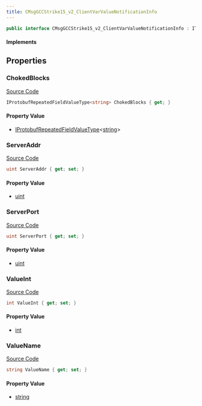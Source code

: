 ```yaml
---
title: CMsgGCCStrike15_v2_ClientVarValueNotificationInfo
---
```


```csharp
public interface CMsgGCCStrike15_v2_ClientVarValueNotificationInfo : ITypedProtobuf<CMsgGCCStrike15_v2_ClientVarValueNotificationInfo>, INativeHandle
```

#### Implements

## Properties

### ChokedBlocks

[Source Code](https://github.com/swiftly-solution/swiftlys2/blob/beta/managed/src/SwiftlyS2.Generated/Protobufs/Interfaces/CMsgGCCStrike15_v2_ClientVarValueNotificationInfo.cs#L25)

```csharp
IProtobufRepeatedFieldValueType<string> ChokedBlocks { get; }
```

#### Property Value

- [IProtobufRepeatedFieldValueType](/docs/api/shared/netmessages/iprotobufrepeatedfieldvaluetype-1)<[string](https://learn.microsoft.com/dotnet/api/system.string)>

### ServerAddr

[Source Code](https://github.com/swiftly-solution/swiftlys2/blob/beta/managed/src/SwiftlyS2.Generated/Protobufs/Interfaces/CMsgGCCStrike15_v2_ClientVarValueNotificationInfo.cs#L19)

```csharp
uint ServerAddr { get; set; }
```

#### Property Value

- [uint](https://learn.microsoft.com/dotnet/api/system.uint32)

### ServerPort

[Source Code](https://github.com/swiftly-solution/swiftlys2/blob/beta/managed/src/SwiftlyS2.Generated/Protobufs/Interfaces/CMsgGCCStrike15_v2_ClientVarValueNotificationInfo.cs#L22)

```csharp
uint ServerPort { get; set; }
```

#### Property Value

- [uint](https://learn.microsoft.com/dotnet/api/system.uint32)

### ValueInt

[Source Code](https://github.com/swiftly-solution/swiftlys2/blob/beta/managed/src/SwiftlyS2.Generated/Protobufs/Interfaces/CMsgGCCStrike15_v2_ClientVarValueNotificationInfo.cs#L16)

```csharp
int ValueInt { get; set; }
```

#### Property Value

- [int](https://learn.microsoft.com/dotnet/api/system.int32)

### ValueName

[Source Code](https://github.com/swiftly-solution/swiftlys2/blob/beta/managed/src/SwiftlyS2.Generated/Protobufs/Interfaces/CMsgGCCStrike15_v2_ClientVarValueNotificationInfo.cs#L13)

```csharp
string ValueName { get; set; }
```

#### Property Value

- [string](https://learn.microsoft.com/dotnet/api/system.string)

